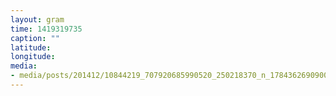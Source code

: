 ```yaml
---
layout: gram
time: 1419319735
caption: ""
latitude: 
longitude: 
media:
- media/posts/201412/10844219_707920685990520_250218370_n_17843626909000351.jpg
---
```

